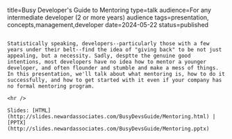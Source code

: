 title=Busy Developer's Guide to Mentoring
type=talk
audience=For any intermediate developer (2 or more years) audience
tags=presentation, concepts,management,developer
date=2024-05-22
status=published
~~~~~~

Statistically speaking, developers--particularly those with a few years under their belt--find the idea of "giving back" to be not just appealing, but a necessity. Sadly, desptte the genuine good intentions, most developers have no idea how to mentor a younger developer, and often flounder and stumble and make a mess of things. In this presentation, we'll talk about what mentoring is, how to do it successfully, and how to get started with it even if your company has no formal mentoring program.
    
<hr />

Slides: [HTML](http://slides.newardassociates.com/BusyDevsGuide/Mentoring.html) | [PPTX](http://slides.newardassociates.com/BusyDevsGuide/Mentoring.pptx)
